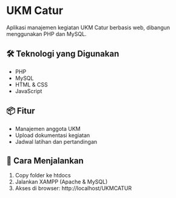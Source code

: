 # UKM Catur
Aplikasi manajemen kegiatan UKM Catur berbasis web, dibangun menggunakan PHP dan MySQL.

## 🛠 Teknologi yang Digunakan
- PHP
- MySQL
- HTML & CSS
- JavaScript

## 📦 Fitur
- Manajemen anggota UKM
- Upload dokumentasi kegiatan
- Jadwal latihan dan pertandingan

## 🚀 Cara Menjalankan
1. Copy folder ke htdocs
2. Jalankan XAMPP (Apache & MySQL)
3. Akses di browser: http://localhost/UKMCATUR

